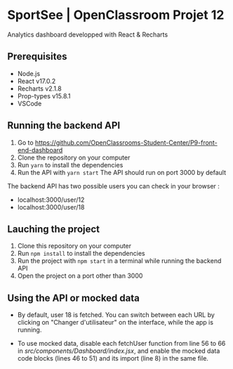 # SportSee | OpenClassroom Projet 12

Analytics dashboard developped with React & Recharts

## Prerequisites

- Node.js
- React v17.0.2
- Recharts v2.1.8
- Prop-types v15.8.1
- VSCode

## Running the backend API
1. Go to https://github.com/OpenClassrooms-Student-Center/P9-front-end-dashboard 
3. Clone the repository on your computer
4. Run `yarn` to install the dependencies
5. Run the API with `yarn start`
The API should run on port 3000 by default

The backend API has two possible users you can check in your browser :
- localhost:3000/user/12
- localhost:3000/user/18

## Lauching the project
1. Clone this repository on your computer
2. Run `npm install` to install the dependencies
2. Run the project with `npm start` in a terminal while running the backend API
3. Open the project on a port other than 3000

## Using the API or mocked data

- By default, user 18 is fetched. You can switch between each URL by clicking on "Changer d'utilisateur" on the interface, while the app is running.

- To use mocked data, disable each fetchUser function from line 56 to 66 in *src/components/Dashboard/index.jsx*, and enable the mocked data code blocks (lines 46 to 51) and its import (line 8) in the same file.  
